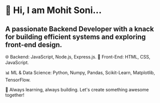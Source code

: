 # 👋 Hi, I am Mohit Soni...

## A passionate Backend Developer with a knack for building efficient systems and exploring front-end design.

🌐 Backend: JavaScript, Node.js, Express.js.
🎨 Front-End: HTML, CSS, JavaScript.

📊 ML & Data Science: Python, Numpy, Pandas, Scikit-Learn, Matplotlib, TensorFlow.

🚀 Always learning, always building. Let's create something awesome together!
